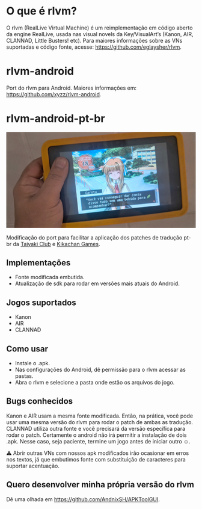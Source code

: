 # O que é rlvm?

O rlvm (RealLive Virtual Machine) é um reimplementação em código aberto da engine RealLive, usada nas visual novels da Key/VisualArt’s (Kanon, AIR, CLANNAD, Little Busters! etc).
Para maiores informações sobre as VNs suportadas e código fonte, acesse: https://github.com/eglaysher/rlvm.

# rlvm-android
Port do rlvm para Android. Maiores informações em: https://github.com/xyzz/rlvm-android.

# rlvm-android-pt-br
![AIR rodando no Android](img/air_tablet.jpg)

Modificação do port para facilitar a aplicação dos patches de tradução pt-br da [Taiyaki Club](https://taiyakiclub.wordpress.com/) e [Kikachan Games](https://kikachangames.github.io/projetos/).

## Implementações
- Fonte modificada embutida.
- Atualização de sdk para rodar em versões mais atuais do Android.

## Jogos suportados
- Kanon
- AIR
- CLANNAD

## Como usar
- Instale o .apk.
- Nas configurações do Android, dê permissão para o rlvm acessar as pastas.
- Abra o rlvm e selecione a pasta onde estão os arquivos do jogo.

## Bugs conhecidos
Kanon e AIR usam a mesma fonte modificada. Então, na prática, você pode usar uma mesma versão do rlvm para rodar o patch de ambas as tradução.
CLANNAD utiliza outra fonte e você precisará da versão específica para rodar o patch. Certamente o android não irá permitir a instalação de dois .apk. Nesse caso, seja paciente, termine um jogo antes de iniciar outro :relaxed:.

:warning: Abrir outras VNs com nossos apk modificados irão ocasionar em erros nos textos, já que embutimos fonte com substituição de caracteres para suportar acentuação.

## Quero desenvolver minha própria versão do rlvm
Dê uma olhada em https://github.com/AndnixSH/APKToolGUI.
